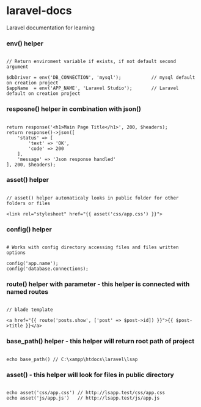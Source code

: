 # laravel-docs
Laravel documentation for learning  

### env() helper  
  
```

// Return enviroment variable if exists, if not default second argument

$dbDriver = env('DB_CONNECTION', 'mysql');           // mysql default on creation project
$appName  = env('APP_NAME', 'Laravel Studio');       // Laravel default on creation project

```  
  
  
### resposne() helper in combination with json()  
  
```

return response('<h1>Main Page Title</h1>', 200, $headers);
return response()->json([
    'status' => [
        'text' => 'OK',
        'code' => 200
    ],
    'message' => 'Json response handled'
], 200, $headers);

```  


### asset() helper  
  
```

// asset() helper automaticaly looks in public folder for other folders or files

<link rel="stylesheet" href="{{ asset('css/app.css') }}">

```  
  

### config() helper  

```

# Works with config directory accessing files and files written options 

config('app.name');
config('database.connections);

```  
  
  
### route() helper with parameter - this helper is connected with named routes 

```

// blade template 

<a href="{{ route('posts.show', ['post' => $post->id]) }}">{{ $post->title }}</a>

```  


### base_path() helper  - this helper will return root path of project

```  

echo base_path() // C:\xampp\htdocs\laravel\lsap

```  


### asset() - this helper will look for files in public directory 

``` 

echo asset('css/app.css') // http://lsapp.test/css/app.css
echo asset('js/app.js')   // http://lsapp.test/js/app.js

```
